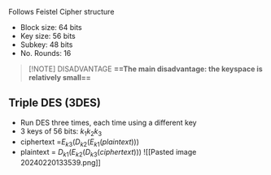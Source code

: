 Follows Feistel Cipher structure

- Block size: 64 bits
- Key size: 56 bits
- Subkey: 48 bits
- No. Rounds: 16



> [!NOTE] DISADVANTAGE
> **==The main disadvantage: the keyspace is relatively small==**

## Triple DES (3DES)
- Run DES three times, each time using a different key
- 3 keys of 56 bits: $k_1k_2k_3$
- ciphertext =$E_{k3}(D_{k2}(E_{k1}(plaintext)))$
- plaintext = $D_{k1}(E_{k2}(D_{k3}(ciphertext)))$
![[Pasted image 20240220133539.png]]
